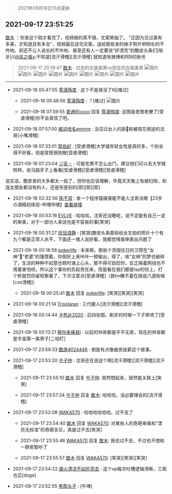 > 2021年09月18日10点更新
<link rel="stylesheet" href="https://cdn.jsdelivr.net/gh/taotie6/sampleJSON@main/css/photo_show.css">
<meta name="referrer" content="no-referrer" />


 ## 2021-09-17 23:51:25 

 [㪚木](https://www.coolapk.com/feed/30066271?shareKey=OTdiMWRkODVlNmNhNjE0NGJiYjE~) ：你发这个刚才看完了，视频做的真不错，文案笑抽了。
“正因为见过美有多美，才知道丑有多丑”，视频最后这句文案<!--break-->，送给那些发的妹子照片明明长的不咋地、却还不让人说长的不咋地、甚至还有人一定要说“好漂亮”的酷安头条们[呲牙]//<a class="feed-link-uname" href="/u/风之痕x">@风之痕x</a>:不知道[流汗滑稽][流汗滑稽] 就知道有微博和阿B的账号 

<div class="album">
</div>

> 2021-09-17 20:19:47 
> [㪚木](https://www.coolapk.com/feed/30060257?shareKey=NWIyNzE0MGRhOTVhNjE0NGJiYjE~) : 过去的古装美男vs现在的古装美男 
![图片](https://image.coolapk.com/feed/2021/0917/20/1081091_c66cb824_1180_2457@1080x556.jpeg)
![图片](https://image.coolapk.com/feed/2021/0917/20/1081091_72adc309_1180_2459@846x528.jpeg)
![图片](https://image.coolapk.com/feed/2021/0917/20/1081091_e5873c45_1180_2461@640x332.jpeg)
![图片](https://image.coolapk.com/feed/2021/0917/20/1081091_c6f21923_1180_2463@566x346.gif)
![图片](https://image.coolapk.com/feed/2021/0917/20/1081091_e8d179c9_1180_2465@1080x338.jpeg)
![图片](https://image.coolapk.com/feed/2021/0917/20/1081091_6753b1fe_1180_2466@694x636.jpeg)
![图片](https://image.coolapk.com/feed/2021/0917/20/1081091_b5e8f295_1180_2468@640x414.jpeg)
![图片](https://image.coolapk.com/feed/2021/0917/20/1081091_9894653f_1180_247@1080x998.jpeg)
![图片](https://image.coolapk.com/feed/2021/0917/20/1081091_3648b0b2_1180_2472@412x230.gif)

 ------- 

- 2021-09-18 05:47:05 [零漓殇度](uid=1851521) : 这个不是肾没了吗[难过] 

    - 2021-09-18 05:48:56 [零漓殇度](uid=1851521) : ？[难过] ![图片](https://image.coolapk.com/feed/2021/0918/05/1851521_bb3b202d_5334_6438@2400x1080.jpeg)

    - 2021-09-18 07:59:55 [普通的coco](uid=2929321) 回复 [零漓殇度](uid=1851521): 这图是老图老梗了[受虐滑稽]你不会真信了吧。 

- 2021-09-18 07:57:00 [被迫改名emmm](uid=3302275) : 没见过女人的舔🐶和被班花倒追的沈哥[小嘴滑稽] 

- 2021-09-18 07:33:01 [郭伯紀](uid=2859803) : [受虐滑稽]大学城年轻女性是真的多，个别长得不好看，但是穿搭很抢眼[受虐滑稽] 

- 2021-09-18 07:23:04 [ジ衮丶](uid=494451) : 可能宅男不怎么出门，建议他们可以去大学城转转，坐马路牙子上看看[受虐滑稽][受虐滑稽][受虐滑稽]

说实话，酷安发的大多都太一般了，但你也应该理解，毕竟天天晚上有媳妇陪，和连女朋友都没有的人，还是🈶差别的[耶][耶][耶] 

- 2021-09-18 02:32:56 [陈不双](uid=3701802) : 发一个程序猿康康能不能入沈哥法眼【23岁の酒精初体验-哔哩哔哩】<a class="feed-link-url" href="https://b23.tv/jaKYGj" title="https://b23.tv/jaKYGj" target="_blank" rel="nofollow">查看链接</a> 

- 2021-09-18 00:53:16 [EVLVE](uid=624501) : 哈哈哈，沈哥还没睡呢，说不定能有自己一定的审美，对于一部分人来说也是不容易的事[笑哭] 

- 2021-09-18 00:31:27 [风恬浪静](uid=2415886) : [笑哭]酷安头条那些给女生拍的照片十个有九个都是正常人水平，下面还一堆人说好看，我都觉得我审美出问题了 

- 2021-09-18 00:18:58 [pokerlife](uid=575409) : 本来嘛，那些个货按往日的习惯在“女神”🤩“老婆”的憧憬着，你倒好上来咔咔一顿输出，得了，啥“女神”的梦也破碎了，生活的种种不如意也顿时涌上心头，那不得可劲怼你，反正隔着网线也不用着害怕呗。所以这个事你的负起责任来，但是看在我们都是lsp的份上，打个折就罚你留校察看了<!--break-->，下次注意点[受虐滑稽]（我tm睡不着在胡说八道些啥[cos滑稽]） 

    - 2021-09-18 00:25:41 [㪚木](uid=1081091) 回复 [pokerlife](uid=575409): [笑哭][笑哭][笑哭] 

- 2021-09-18 00:21:14 [Trisolaran](uid=3015789) : 三代鹿人[流汗滑稽][流汗滑稽] 

- 2021-09-18 00:14:44 [卡布达2020](uid=696546) : 后四张图，刷牙的时候一下子笑喷了[受虐滑稽] 

- 2021-09-18 00:13:21 [等你来揍我l](uid=3846601) : 以前的帅哥都是平平无奇，现在的帅哥都是宇宙第一美男子[二哈盯] 

- 2021-09-17 23:59:33 [酷游4024446](uid=4024446) : 倒是有点像曲突徙薪这个故事。 

- 2021-09-17 23:53:20 [兮子仲](uid=3034535) : 沈哥还在说这个啊[流汗滑稽][流汗滑稽][流汗滑稽] 

    - 2021-09-17 23:55:10 [㪚木](uid=1081091) 回复 [兮子仲](uid=3034535): 突然想起来，居然能关联上[笑哭] 

    - 2021-09-17 23:57:24 [兮子仲](uid=3034535) 回复 [㪚木](uid=1081091): 哈哈哈，没必要理会的[流汗滑稽] 

- 2021-09-17 23:52:08 [WAKA570](uid=2140456) : 哈哈哈哈哈哈，过不去了 

    - 2021-09-17 23:54:40 [㪚木](uid=1081091) 回复 [WAKA570](uid=2140456): 对某些人的奇葩审美和“漂亮无标准”的奇葩言论，真是过不去[笑哭] 

    - 2021-09-17 23:55:46 [WAKA570](uid=2140456) 回复 [㪚木](uid=1081091): 我也过不去，不过也不想和一群若智吵了 

    - 2021-09-17 23:55:57 [㪚木](uid=1081091) 回复 [WAKA570](uid=2140456): [笑哭][笑哭][笑哭] 

- 2021-09-17 23:54:22 [烟火清凉不如吃茶去](uid=4279524) : 这个up每次吐槽逻辑清晰，三观也正[doge] 

- 2021-09-17 23:52:55 [黑帮头子](uid=2838832) : [牛啤] 

